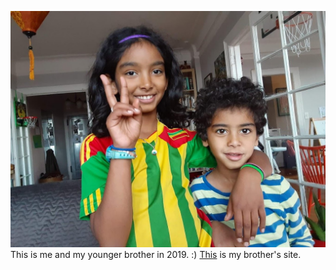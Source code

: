 ![sg](sg.jpg)
This is me and my younger brother in 2019. :)
[This](http://godana.semret.org) is my brother's site.
